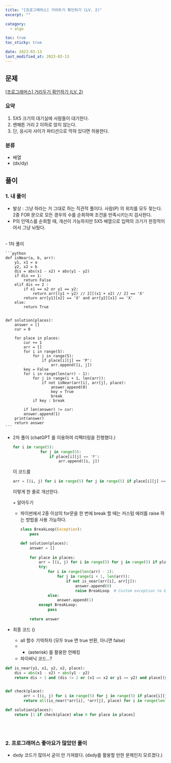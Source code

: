 ```yaml
---
title: "[프로그래머스] 거리두기 확인하기 (LV. 2)"
excerpt: ""

category:
  - algo

toc: true
toc_sticky: true

date: 2023-03-13
last_modified_at: 2023-03-13
---
```


## 문제

[[프로그래머스] 거리두기 확인하기 (LV. 2) ](https://programmers.co.kr/learn/courses/30/lessons/81302)

### 요약

1. 5X5 크기의 대기실에 사람들이 대기한다.
2. 맨해튼 거리 2 이하로 앉지 않는다.
3. 단, 응시자 사이가 파티션으로 막혀 있다면 허용한다.

### 분류

- 배열
- (dx/dy)

## 풀이

### 1. 내 풀이

- 발상 : 그냥 하라는 거 그대로 하는 직관적 풀이다. 사람(P) 의 위치를 모두 찾는다. 2중 FOR 문으로 모든 경우의 수를 순회하며 조건을 만족시키는지 검사한다.
- P의 인덱스를 순회할 때, 개선이 가능하지만 5X5 배열으로 입력의 크기가 한정적이어서 그냥 놔뒀다.

<br>
- 1차 풀이

    ```python
    def isNear(a, b, arr):
        y1, x1 = a
        y2, x2 = b
        dis = abs(x1 - x2) + abs(y1 - y2)
        if dis == 1:
            return False
        elif dis == 2 :
            if x1 == x2 or y1 == y2:
                return arr[(y1 + y2) // 2][(x1 + x2) // 2] == 'X'
            return arr[y1][x2] == 'X' and arr[y2][x1] == 'X'
        else:
            return True
            
        
    def solution(places):
        answer = []
        cur = 0
        
        for place in places:
            cur += 1
            arr = []
            for i in range(5):
                for j in range(5):
                    if place[i][j] == 'P':
                        arr.append([i, j])
            key = False
            for i in range(len(arr) - 1):
                for j in range(i + 1, len(arr)):
                    if not isNear(arr[i], arr[j], place): 
                        answer.append(0)
                        key = True
                        break
                if key : break
            
            if len(answer) != cur:
            answer.append(1)
        print(answer)
        return answer
    ```

- 2차 풀이 (chatGPT 를 이용하여 리팩터링을 진행했다.)
    ```python
    for i in range(5):
                for j in range(5):
                    if place[i][j] == 'P':
                        arr.append([i, j])
    ```

    이 코드를
    
    ```python
    arr = [(i, j) for i in range(5) for j in range(5) if place[i][j] == 'P']
    ```

    이렇게 한 줄로 개선한다.

    \+ 알아두기
    - 파이썬에서 2중 이상의 for문을 한 번에 break 할 때는 커스텀 에러를 raise 하는 방법을 사용 가능하다.
        ```python
        class BreakLoop(Exception):
            pass

        def solution(places):
            answer = []
            
            for place in places:
                arr = [(i, j) for i in range(5) for j in range(5) if place[i][j] == 'P']
                try:
                    for i in range(len(arr) - 1):
                        for j in range(i + 1, len(arr)):
                            if not is_near(arr[i], arr[j]):
                                answer.append(0)
                                raise BreakLoop  # Custom exception to break out of nested loops
                    else:
                        answer.append(1)
                except BreakLoop:
                    pass
                    
            return answer

        ```

- 최종 코드 ()
    - all 함수 기억하자 (모두 true 면 true 반환, 아니면 false)
    - * (asterisk) 를 활용한 언패킹
    - 파이써닉 코드...?
```python
def is_near(y1, x1, y2, x2, place):
    dis = abs(x1 - x2) + abs(y1 - y2)
    return dis > 1 and (dis != 2 or (x1 == x2 or y1 == y2) and place[(y1 + y2) // 2][(x1 + x2) // 2] == 'X' or place[y1][x2] == place[y2][x1] == 'X')


def check(place):
        arr = [(i, j) for i in range(5) for j in range(5) if place[i][j] == 'P']
        return all(is_near(*arr[i], *arr[j], place) for i in range(len(arr) - 1) for j in range(i + 1, len(arr)))

def solution(places):
    return [1 if check(place) else 0 for place in places]



```
<br>

### 2. 프로그래머스 좋아요가 많았던 풀이

- dxdy 코드가 많아서 굳이 안 가져왔다. (dxdy를 활용할 만한 문제인지 모르겠다.)

